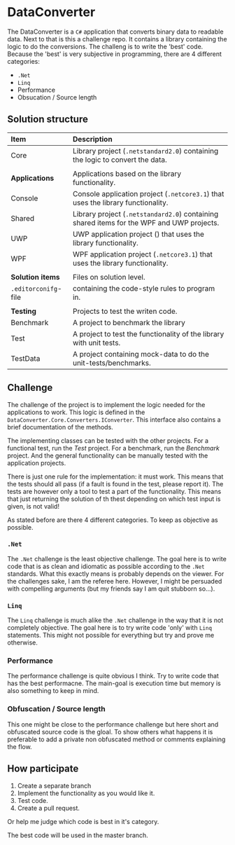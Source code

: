 # DataConverter

The DataConverter is a `C#` application that converts binary data to readable
data. Next to that is this a challenge repo. It contains a library containing
the logic to do the conversions. The challeng is to write the 'best' code.
Because the 'best' is very subjective in programming, there are 4 different
categories:

- `.Net`
- `Linq`
- Performance
- Obsucation / Source length

## Solution structure

| Item                 | Description                                    |
|:---------------------|:-----------------------------------------------|
| Core                 | Library project (`.netstandard2.0`) containing the logic to convert the data. |
||
| **Applications**     | Applications based on the library functionality. |
| Console              | Console application project (`.netcore3.1`) that uses the library functionality. |
| Shared               | Library project (`.netstandard2.0`) containing shared items for the WPF and UWP projects. |
| UWP                  | UWP application project () that uses the library functionality. |
| WPF                  | WPF application project (`.netcore3.1`) that uses the library functionality. |
||
| **Solution items**   | Files on solution level.                       |
| `.editorconifg`-file | containing the code-style rules to program in. |
||
| **Testing**          | Projects to test the writen code.              |
| Benchmark            | A project to benchmark the library             |
| Test                 | A project to test the functionality of the library with unit tests. |
| TestData             | A project containing mock-data to do the unit-tests/benchmarks. |

## Challenge

The challenge of the project is to implement the logic needed for the
applications to work. This logic is defined in the
`DataConverter.Core.Converters.IConverter`. This interface also contains
a brief documentation of the methods.

The implementing classes can be tested with the other projects. For a
functional test, run the *Test* project. For a benchmark, run the *Benchmark*
project. And the general functionality can be manually tested with the
application projects.

There is just one rule for the implementation: it must work. This means that
the tests should all pass (if a fault is found in the test, please report it).
The tests are however only a tool to test a part of the functionality. This
means that just returning the solution of th thest depending on which test
input is given, is not valid!

As stated before are there 4 different categories. To keep as objective as
possible.

### `.Net`

The `.Net` challenge is the least objective challenge. The goal here is to
write code that is as clean and idiomatic as possible according to the `.Net`
standards. What this exactly means is probably depends on the viewer. For the
challenges sake, I am the referee here. However, I might be persuaded with
compelling arguments (but my friends say I am quit stubborn so...).

### `Linq`

The `Linq` challenge is much alike the `.Net` challenge in the way that it
is not completely objective. The goal here is to try write code 'only' with
`Linq` statements. This might not possible for everything but try and prove
me otherwise.

### Performance

The performance challenge is quite obvious I think. Try to write code that
has the best performacne. The main-goal is execution time but memory is also
something to keep in mind.

### Obfuscation / Source length

This one might be close to the performance challenge but here short and obfuscated source code is the gloal. To show others what happens it is
preferable to add a private non obfuscated method or comments explaining 
the flow.

## How participate

1. Create a separate branch
2. Implement the functionality as you would like it.
3. Test code.
4. Create a pull request.

Or help me judge which code is best in it's category.

The best code will be used in the master branch.
